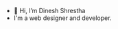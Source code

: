 - 👋 Hi, I’m Dinesh Shrestha
- I'm a web designer and developer.
<!---
shresthadinesh/shresthadinesh is a ✨ special ✨ repository because its `README.md` (this file) appears on your GitHub profile.
You can click the Preview link to take a look at your changes.
--->
